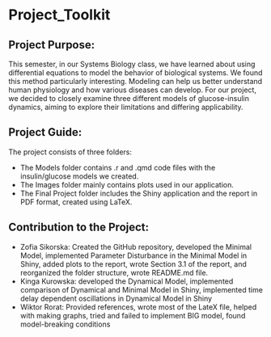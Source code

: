 # Project_Toolkit

## Project Purpose:
This semester, in our Systems Biology class, we have learned about using differential equations to model the behavior of biological systems. We found this method particularly interesting. Modeling can help us better understand human physiology and how various diseases can develop. For our project, we decided to closely examine three different models of glucose-insulin dynamics, aiming to explore their limitations and differing applicability.

## Project Guide:
The project consists of three folders:
- The Models folder contains .r and .qmd code files with the insulin/glucose models we created.
- The Images folder mainly contains plots used in our application.
- The Final Project folder includes the Shiny application and the report in PDF format, created using LaTeX.

## Contribution to the Project:
- Zofia Sikorska: Created the GitHub repository, developed the Minimal Model, implemented Parameter Disturbance in the Minimal Model in Shiny, added plots to the report, wrote Section 3.1 of the report, and reorganized the folder structure, wrote README.md file.
- Kinga Kurowska: developed the Dynamical Model, implemented comparison of Dynamical and Minimal Model in Shiny, implemented time delay dependent oscillations in Dynamical Model in Shiny
- Wiktor Rorat: Provided references, wrote most of the LateX file, helped with making graphs, tried and failed to implement BIG model, found model-breaking conditions
